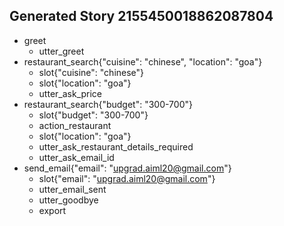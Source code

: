 ## Generated Story 2155450018862087804
* greet
    - utter_greet
* restaurant_search{"cuisine": "chinese", "location": "goa"}
    - slot{"cuisine": "chinese"}
    - slot{"location": "goa"}
    - utter_ask_price
* restaurant_search{"budget": "300-700"}
    - slot{"budget": "300-700"}
    - action_restaurant
    - slot{"location": "goa"}
    - utter_ask_restaurant_details_required
    - utter_ask_email_id
* send_email{"email": "upgrad.aiml20@gmail.com"}
    - slot{"email": "upgrad.aiml20@gmail.com"}
    - utter_email_sent
    - utter_goodbye
    - export

